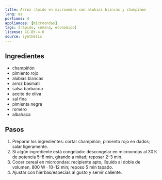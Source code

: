 ```yaml
---
title: Arroz rápido en microondas con alubias blancas y champiñón
lang: es
portions: 4
appliances: [microondas]
tags: [rápido, semana, económico]
license: CC-BY-4.0
source: synthetic
---
```

## Ingredientes
- champiñón
- pimiento rojo
- alubias blancas
- arroz basmati
- salsa barbacoa
- aceite de oliva
- sal fina
- pimienta negra
- romero
- albahaca

## Pasos
1. Preparar los ingredientes: cortar champiñón, pimiento rojo en dados; salar ligeramente.
2. Si algún ingrediente está congelado: descongelar en microondas al 30% de potencia 5–8 min, girando a mitad; reposar 2–3 min.
3. Cocer cereal en microondas: recipiente apto, líquido al doble de volumen, 800 W · 10–12 min; reposo 5 min tapado.
4. Ajustar con hierbas/especias al gusto y servir caliente.
